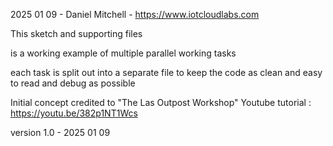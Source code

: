 2025 01 09 - Daniel Mitchell - https://www.iotcloudlabs.com

This sketch and supporting files 

is a working example of multiple parallel working tasks

each task is split out into a separate file to keep the code as clean and easy to read and debug as possible

Initial concept credited to "The Las Outpost Workshop" Youtube tutorial : https://youtu.be/382p1NT1Wcs

version 1.0 - 2025 01 09 



